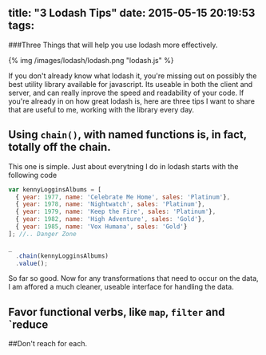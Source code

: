 title: "3 Lodash Tips"
date: 2015-05-15 20:19:53
tags:
---

###Three Things that will help you use lodash more effectively.

{% img /images/lodash/lodash.png "lodash.js" %}

If you don't already know what lodash it, you're missing out on possibly the best utility library available for javascript. Its useable in both the client and server, and can really inprove the speed and readability of your code. If you're already in on how great lodash is, here are three tips I want to share that are useful to me, working with the library every day.


<!-- more -->

## Using `chain()`, with named functions is, in fact, totally off the chain.

This one is simple. Just about everytning I do in lodash starts with the following code

```js
var kennyLogginsAlbums = [
  { year: 1977, name: 'Celebrate Me Home', sales: 'Platinum'},
  { year: 1978, name: 'Nightwatch', sales: 'Platinum'},
  { year: 1979, name: 'Keep the Fire', sales: 'Platinum'},
  { year: 1982, name: 'High Adventure', sales: 'Gold'},
  { year: 1985, name: 'Vox Humana', sales: 'Gold'}
]; //.. Danger Zone

_
  .chain(kennyLogginsAlbums)
  .value();
```

So far so good. Now for any transformations that need to occur on the data, I am affored a much cleaner, useable interface for handling the data.


## Favor functional verbs, like `map`, `filter` and `reduce


##Don't reach for each.
